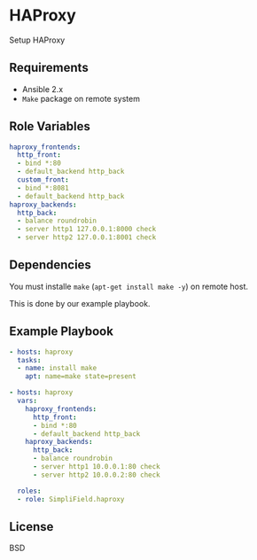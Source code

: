 HAProxy
=========

Setup HAProxy

Requirements
------------

- Ansible 2.x
- `Make` package on remote system

Role Variables
--------------

```yaml
haproxy_frontends:
  http_front:
  - bind *:80
  - default_backend http_back
  custom_front:
  - bind *:8081
  - default_backend http_back
haproxy_backends:
  http_back:
  - balance roundrobin
  - server http1 127.0.0.1:8000 check
  - server http2 127.0.0.1:8001 check
```

Dependencies
------------

You must installe `make` (`apt-get install make -y`) on remote host. 

This is done by our example playbook.

Example Playbook
----------------

```yaml
- hosts: haproxy
  tasks:
  - name: install make
    apt: name=make state=present

- hosts: haproxy
  vars:
    haproxy_frontends:
      http_front:
      - bind *:80
      - default_backend http_back
    haproxy_backends:
      http_back:
      - balance roundrobin
      - server http1 10.0.0.1:80 check
      - server http2 10.0.0.2:80 check

  roles:
  - role: SimpliField.haproxy
```

License
-------

BSD
